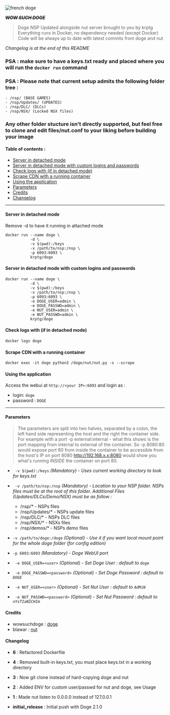 ![french doge](https://i.imgur.com/v2JIP3D.jpg)

***~~WOW SUCH DOGE~~***

> Doge NSP Updated alongside nut server brought to you by krptg
> Everything runs in Docker, no dependency needed (except Docker)
> Code will be always up to date with latest commits from doge and nut

*Changelog is at the end of this README*

### **PSA : make sure to have a keys.txt ready and placed where you will run the `docker run` command**
### **PSA : Please note that current setup admits the following folder tree :**
```
- /nsp/ (BASE GAMES)
- /nsp/Updates/ (UPDATES)
- /nsp/DLC/ (DLCs)
- /nsp/NSX/ (Locked NSX files)
```
### **Any other folder stucture isn't directly supported, but feel free to clone and edit files/nut.conf to your liking before building your image**

#### Table of contents :

  * [Server in detached mode](#server-in-detached-mode)
  * [Server in detached mode with custom logins and passwords](#server-in-detached-mode-with-custom-logins-and-passwords)
  * [Check logs with (if in detached mode)](#check-logs-with--if-in-detached-mode-)
  * [Scrape CDN with a running container](#scrape-cdn-with-a-running-container)
  * [Using the application](#using-the-application)
  * [Parameters](#parameters)
  * [Credits](#credits)
  * [Changelog](#changelog)

---

#### Server in detached mode
Remove -d to have it running in attached mode
```
docker run --name doge \ 
           -d \ 
           -v $(pwd):/keys
           -v /path/to/nsp:/nsp \ 
           -p 6093:6093 \
           krptg/doge
```
#### Server in detached mode with custom logins and passwords
```
docker run --name doge \ 
           -d \ 
           -v $(pwd):/keys
           -v /path/to/nsp:/nsp \ 
           -p 6093:6093 \ 
           -e DOGE_USER=admin \ 
           -e DOGE_PASSWD=admin \ 
           -e NUT_USER=admin \ 
           -e NUT_PASSWD=admin \ 
           krptg/doge
```
#### Check logs with (if in detached mode)
```docker logs doge```
#### Scrape CDN with a running container
```docker exec -it doge python3 /doge/nut/nut.py -s --scrape```
#### Using the application
Access the webui at ```http://<your IP>:6093``` and login as :
* login: `doge`
* password : `DOGE`

---

#### Parameters 
>The parameters are split into two halves, separated by a colon, the left hand side representing the host and the right the container side. For example with a port -p external:internal - what this shows is the port mapping from internal to external of the container. So -p 8080:80 would expose port 80 from inside the container to be accessible from the host's IP on port 8080 http://192.168.x.x:8080 would show you what's running INSIDE the container on port 80.


+ ` -v $(pwd):/keys` *(Mandatory) - Uses current working directory to look for keys.txt*
+ ` -v /path/to/nsp:/nsp` *(Mandatory) - Location to your NSP folder. NSPs files must be at the root of this folder. Additional Files (Updates/DLCs/Demo/NSX) must be as follow :*
  + /nsp/* - NSPs files
  + /nsp/Updates/* - NSPs update files
  + /nsp/DLC/* - NSPs DLC files
  + /nsp/NSX/* - NSXs files
  + /nsp/demos/* - NSPs demo files

+ `-v /path/to/doge:/doge` *(Optional) - Use it if you want local mount point for the whole doge folder (for config edition)*
+ `-p 6093:6093` *(Mandatory) - Doge WebUI port*
+ ` -e DOGE_USER=<user>` *(Optional) - Set Doge User : default to ```doge```*
+ ` -e DOGE_PASSWD=<password>` *(Optional) - Set Doge Password : default to ```DOGE```*
+ ` -e NUT_USER=<user>` *(Optional) - Set Nut User : default to ```AdMiN```*
+ ` -e NUT_PASSWD=<password>` *(Optional) - Set Nut Password : default to ```nYsTIaNICHIm```*

#### Credits
+ wowsuchdoge : [doge](https://github.com/wowsuchdoge/doge)
+ blawar : [nut](https://github.com/blawar/nut)
#### Changelog

+ **6** : Refactored Dockerfile

+ **4** : Removed built-in keys.txt, you must place keys.txt in a working directory

+ **3** : Now git clone instead of hard-copying doge and nut

+ **2** : Added ENV for custom user/passwd for nut and doge, see Usage

+ **1** : Made nut listen to 0.0.0.0 instead of 127.0.0.1

+ **initial_release** : Initial push with Doge 2.1.0
